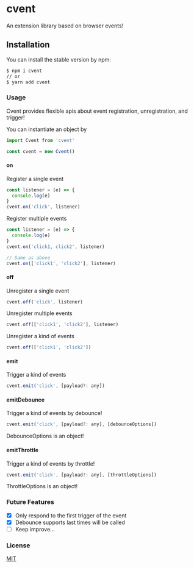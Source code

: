 # cvent

An extension library based on browser events!

## Installation

You can install the stable version by npm:

```bash
$ npm i cvent
// or
$ yarn add cvent
```

### Usage

Cvent provides flexible apis about event registration, unregistration, and trigger!

You can instantiate an object by

```javascript
import Cvent from 'cvent'

const cvent = new Cvent()
```

#### on

Register a single event

```javascript
const listener = (e) => {
  console.log(e)
}
cvent.on('click', listener)
```

Register multiple events

```javascript
const listener = (e) => {
  console.log(e)
}
cvent.on('click1, click2', listener)

// Same as above
cvent.on(['click1', 'click2'], listener)
```

#### off

Unregister a single event

```javascript
cvent.off('click', listener)
```

Unregister multiple events

```javascript
cvent.off(['click1', 'click2'], listener)
```

Unregister a kind of events

```javascript
cvent.off(['click1', 'click2'])
```

#### emit

Trigger a kind of events

```javascript
cvent.emit('click', [payload?: any])
```

#### emitDebounce

Trigger a kind of events by debounce!

```javascript
cvent.emit('click', [payload?: any], [debounceOptions])
```

DebounceOptions is an object!

#### emitThrottle

Trigger a kind of events by throttle!

```javascript
cvent.emit('click', [payload?: any], [throttleOptions])
```

ThrottleOptions is an object!

### Future Features

- [x] Only respond to the first trigger of the event
- [x] Debounce supports last times will be called
- [ ] Keep improve...

### License

[MIT](https://github.com/littleLane/cvent/blob/master/LICENSE)
